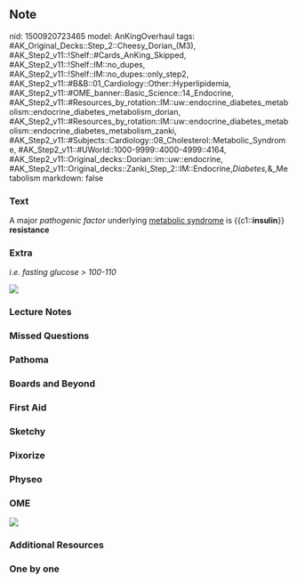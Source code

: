 ## Note
nid: 1500920723465
model: AnKingOverhaul
tags: #AK_Original_Decks::Step_2::Cheesy_Dorian_(M3), #AK_Step2_v11::!Shelf::#Cards_AnKing_Skipped, #AK_Step2_v11::!Shelf::IM::no_dupes, #AK_Step2_v11::!Shelf::IM::no_dupes::only_step2, #AK_Step2_v11::#B&B::01_Cardiology::Other::Hyperlipidemia, #AK_Step2_v11::#OME_banner::Basic_Science::14_Endocrine, #AK_Step2_v11::#Resources_by_rotation::IM::uw::endocrine_diabetes_metabolism::endocrine_diabetes_metabolism_dorian, #AK_Step2_v11::#Resources_by_rotation::IM::uw::endocrine_diabetes_metabolism::endocrine_diabetes_metabolism_zanki, #AK_Step2_v11::#Subjects::Cardiology::08_Cholesterol::Metabolic_Syndrome, #AK_Step2_v11::#UWorld::1000-9999::4000-4999::4164, #AK_Step2_v11::Original_decks::Dorian::im::uw::endocrine, #AK_Step2_v11::Original_decks::Zanki_Step_2::IM::Endocrine,_Diabetes,_&_Metabolism
markdown: false

### Text
A major <i>pathogenic</i> <i>factor</i> underlying <u>metabolic
syndrome</u> is {{c1::<b>insulin</b>}} <b>resistance</b>

### Extra
<i>i.e. fasting glucose > 100-110</i>
<div>
  <i><img src="paste-1015205714722819.jpg"></i>
</div>

### Lecture Notes


### Missed Questions


### Pathoma


### Boards and Beyond


### First Aid


### Sketchy


### Pixorize


### Physeo


### OME
<div class="ome-widget">
  <a href=
  "https://onlinemeded.org/spa/endocrine?ref=anki"><img src="_OME_AnkiFlashcards_Topic_2.png"></a>
</div>

### Additional Resources


### One by one

